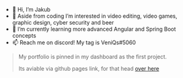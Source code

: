 - 👋 Hi, I’m Jakub
- 👀 Aside from coding I’m interested in video editing, video games, graphic design, cyber security and beer
- 🌱 I’m currently learning more advanced Angular and Spring Boot concepts
- 📫 Reach me on discord! My tag is VeniQs#5060

> My portfolio is pinned in my dashboard as the first project.
> 
> Its aviable via github pages link, for that head [over here](https://veniqs02.github.io/)
